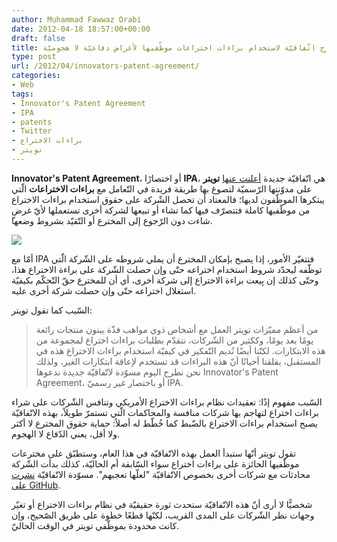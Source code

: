 ```yaml
---
author: Muhammad Fawwaz Orabi
date: 2012-04-18 18:57:00+00:00
draft: false
title: تويتر تطرح اتّفاقيّة لاستخدام براءات اختراعات موظّفيها لأغراض دفاعيّة لا هجوميّة
type: post
url: /2012/04/innovators-patent-agreement/
categories:
- Web
tags:
- Innovator's Patent Agreement
- IPA
- patents
- Twitter
- براءات الاختراع
- تويتر
---
```


**Innovator's Patent Agreement**، أو اختصارًا **IPA**، هي اتّفاقيّة جديدة [أعلنت عنها](http://blog.twitter.com/2012/04/introducing-innovators-patent-agreement.html) **تويتر** على مدوّنتها الرّسميّة لتصوغ بها طريقة فريدة في التّعامل مع **براءات الاختراعات** الّتي يبتكرها الموظّفون لديها؛ فالمعتاد أن تحصل الشّركة على حقوق استخدام براءات الاختراع من موظّفيها كاملة فتتصرّف فيها كما تشاء أو تبيعها لشركة أخرى تستعملها لأيّ غرضٍ شاءت دون الرّجوع إلى المخترع أو التّقيّد بشروط وضعها.


[![](http://www.it-scoop.com/wp-content/uploads/2012/04/twitter.jpg)
](http://www.it-scoop.com/wp-content/uploads/2012/04/twitter.jpg)


أمّا مع IPA فتتغيّر الأمور، إذا يصبح بإمكان المخترع أن يملي شروطه على الشّركة الّتي توظّفه ليحدّد شروط استخدام اختراعه حتّى وإن حصلت الشّركة على براءة الاختراع هذا، وحتّى كذلك إن بِيعت براءة الاختراع إلى شركة أخرى، أي أن للمخترع حقّ التّحكّم بكيفيّة استغلال اختراعه حتّى وإن حصلت شركة أخرى عليه.

السّبب كما تقول تويتر:


<blockquote>من أعظم مميّزات تويتر العمل مع أشخاص ذوي مواهب فذّة يبنون منتجات رائعة يومًا بعد يومًا، وككثير من الشّركات، نتقدّم بطلبات براءات اختراع لمجموعة من هذه الابتكارات. لكنّنا أيضًا نُديم التّفكير في كيفيّة استخدام براءات الاختراع هذه في المستقبل، يقلقنا أحيانًا أنّ هذه البراءات قد تستخدم لإعاقة ابتكارات الغير، ولذلك نحن نطرح اليوم مسوّدة لاتّفاقيّة جديدة ندعوها Innovator's Patent Agreement، أو باختصار غير رسميّ IPA.</blockquote>


السّبب مفهوم إذًا: تعقيدات نظام براءات الاختراع الأمريكي وتنافس الشّركات على شراء براءات اختراع لتهاجم بها شركات منافسة والمحاكمات الّتي تستمرّ طويلاً، بهذه الاتّفاقيّة يصبح استخدام براءات الاختراع بالضّبط كما خُطّط له أصلاً: حماية حقوق المخترع لا أكثر ولا أقل، يعني الدّفاع لا الهجوم.

تقول تويتر أنّها ستبدأ العمل بهذه الاتّفاقيّة في هذا العام، وستطبّق على مخترعات موظّفيها الحائزة على براءات اختراع سواء السّابقة أم الحاليّة، كذلك بدأت الشّركة محادثات مع شركات أخرى بخصوص الاتّفاقيّة "لعلّها تعجبهم". مسوّدة الاتّفاقيّة [نشرت على GitHub](https://github.com/twitter/innovators-patent-agreement).

شخصيًّا لا أرى أنّ هذه الاتّفاقيّة ستحدث ثورة حقيقيّة في نظام براءات الاختراع أو تغيّر وجهات نظر الشّركات على المدى القريب، لكنّها قطعًا خطوة على طريق الصّحيح، وإن كانت محدودة بموظّفي تويتر في الوقت الحاليّ.
